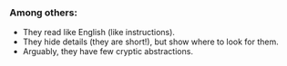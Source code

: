 ### Among others:

* They read like English (like instructions).
* They hide details (they are short!), but show where to look for them.
* Arguably, they have few cryptic abstractions.
